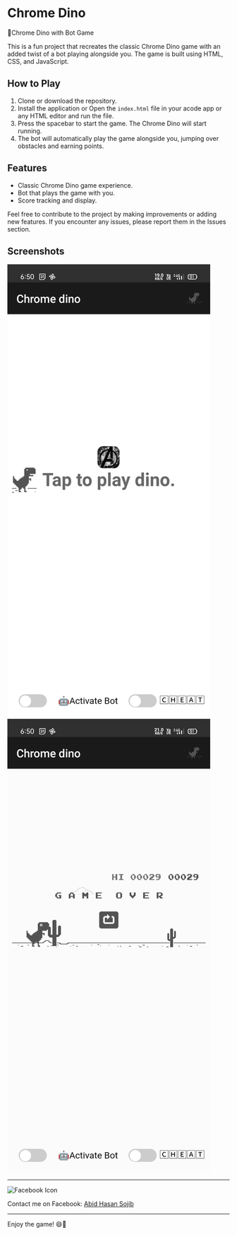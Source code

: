 # Chrome Dino

🦖Chrome Dino with Bot Game

This is a fun project that recreates the classic Chrome Dino game with an added twist of a bot playing alongside you. The game is built using HTML, CSS, and JavaScript.

## How to Play
1. Clone or download the repository.
2. Install the application or Open the `index.html` file in your acode app or any HTML editor and run the file.
3. Press the spacebar to start the game. The Chrome Dino will start running.
4. The bot will automatically play the game alongside you, jumping over obstacles and earning points.

## Features
- Classic Chrome Dino game experience.
- Bot that plays the game with you.
- Score tracking and display.

Feel free to contribute to the project by making improvements or adding new features. If you encounter any issues, please report them in the Issues section.

## Screenshots
![Screenshot 1](1.jpg)
![Screenshot 2](2.jpg)

---
![Facebook Icon](https://encrypted-tbn0.gstatic.com/images?q=tbn:ANd9GcQzASUheShjcHptv4vgE7-JcAy_ADEM0mKRuMl4yWd3LYrxbP0WL5AH-_wv&s=10)

Contact me on Facebook: [Abid Hasan Sojib](https://www.facebook.com/abidhasansojib002)


---

Enjoy the game! 😄🦕

